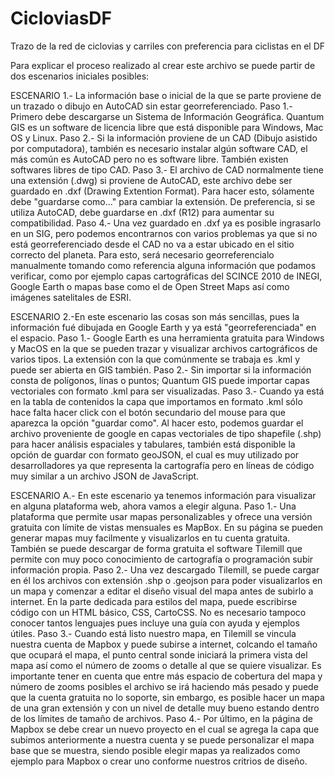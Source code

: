 # CicloviasDF
Trazo de la red de ciclovias y carriles con preferencia para ciclistas en el DF 

Para explicar el proceso realizado al crear este archivo se puede partir de dos escenarios iniciales posibles:

ESCENARIO 1.- La información base o inicial de la que se parte proviene de un trazado o dibujo en AutoCAD sin estar georreferenciado.
    Paso 1.- Primero debe descargarse un Sistema de Información Geográfica. Quantum GIS es un software de licencia libre que está disponible para Windows, Mac OS y Linux.
    Paso 2.- Si la información proviene de un CAD (Dibujo asistido por computadora), también es necesario instalar algún software CAD, el más común es AutoCAD pero no es software libre. También existen softwares libres de tipo CAD.
    Paso 3.- El archivo de CAD normalmente tiene una extensión (.dwg) si proviene de AutoCAD, este archivo debe ser guardado en .dxf (Drawing Extention Format). Para hacer esto, sólamente debe "guardarse como..." para cambiar la extensión. De preferencia, si se utiliza AutoCAD, debe guardarse en .dxf (R12) para aumentar su compatibilidad.
    Paso 4.- Una vez guardado en .dxf ya es posible ingrasarlo en un SIG, pero podemos encontrarnos con varios problemas ya que si no está georreferenciado desde el CAD no va a estar ubicado en el sitio correcto del planeta. Para esto, será necesario georreferencialo manualmente tomando como referencia alguna información que podamos verificar, como por ejemplo capas cartográficas del SCINCE 2010 de INEGI, Google Earth o mapas base como el de Open Street Maps así como imágenes satelitales de ESRI.
    
    
ESCENARIO 2.-En este escenario las cosas son más sencillas, pues la información fué dibujada en Google Earth y ya está "georreferenciada" en el espacio.
    Paso 1.- Google Earth es una herramienta gratuita para Windows y MacOS en la que se pueden trazar y visualizar archivos cartográficos de varios tipos. La extensión con la que comúnmente se trabaja es .kml y puede ser abierta en GIS también.
    Paso 2.- Sin importar si la información consta de polígonos, línas o puntos; Quantum GIS puede importar capas vectoriales con formato .kml para ser visualizadas.
    Paso 3.- Cuando ya está en la tabla de contenidos la capa que importamos en formato .kml sólo hace falta hacer click con el botón secundario del mouse para que aparezca la opción "guardar como". Al hacer esto, podemos guardar el archivo proveniente de google en capas vectoriales de tipo shapefile (.shp) para hacer análisis espaciales y tabulares, también está disponible la opción de guardar con formato geoJSON, el cual es muy utilizado por desarrolladores ya que representa la cartografía pero en líneas de código muy similar a un archivo JSON de JavaScript.
    
    
ESCENARIO A.- En este escenario ya tenemos información para visualizar en alguna plataforma web, ahora vamos a elegir alguna.
    Paso 1.- Una plataforma que permite usar mapas personalizables y ofrece una versión gratuita con límite de vistas mensuales es MapBox. En su página se pueden generar mapas muy facilmente y visualizarlos en tu cuenta gratuita. También se puede descargar de forma gratuita el software Tilemill que permite con muy poco conocimiento de cartografía o programación subir información propia.
    Paso 2.- Una vez descargado Tilemill, se puede cargar en él los archivos con extensión .shp o .geojson para poder visualizarlos en un mapa y comenzar a editar el diseño visual del mapa antes de subirlo a internet. En la parte dedicada para estilos del mapa, puede escribirse código con un HTML básico, CSS, CartoCSS. No es necesario tampoco conocer tantos lenguajes pues incluye una guía con ayuda y ejemplos útiles.
    Paso 3.- Cuando está listo nuestro mapa, en Tilemill se vincula nuestra cuenta de Mapbox y puede subirse a internet, colcando el tamaño que ocupará el mapa, el punto central sonde iniciará la primera vista del mapa así como el número de zooms o detalle al que se quiere visualizar. Es importante tener en cuenta que entre más espacio de cobertura del mapa y número de zooms posibles el archivo se irá haciendo más pesado y puede que la cuenta gratuita no lo soporte, sin embargo, es posible hacer un mapa de una gran extensión y con un nivel de detalle muy bueno estando dentro de los límites de tamaño de archivos.
    Paso 4.- Por último, en la página de Mapbox se debe crear un nuevo proyecto en el cual se agrega la capa que subimos anteriormente a nuestra cuenta y se puede personalizar el mapa base que se muestra, siendo posible elegir mapas ya realizados como ejemplo para Mapbox o crear uno conforme nuestros critrios de diseño.
